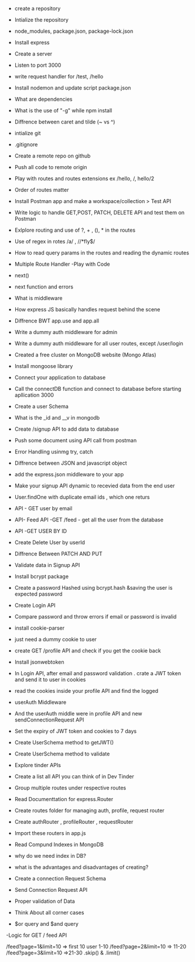 - create a repository
- Intialize the repository
- node_modules, package.json, package-lock.json
- Install express
- Create a server
- Listen to port 3000
- write request handler for /test, /hello
- Install nodemon and update script package.json
- What are dependencies
- What is the use of "-g" while npm install
- Diffrence between caret and tilde (~ vs ^)

- intialize git
- .gitignore
- Create a remote repo on github
- Push all code to remote origin
- Play with routes and routes extensions ex /hello, /, hello/2
- Order of routes matter
- Install Postman app and make a workspace/collection > Test API
- Write logic to handle GET,POST, PATCH, DELETE API and test them on Postman
- Exlplore routing and use of ?, + , (), \* in the routes
- Use of regex in rotes /a/ , //\*fly$/
- How to read query params in the routes and reading the dynamic routes

- Multiple Route Handler -Play with Code
- next()
- next function and errors
- What is middleware
- How express JS basically handles request behind the scene
- Diffrence BWT app.use and app.all
- Write a dummy auth middleware for admin
- Write a dummy auth middleware for all user routes, except /user/login

- Created a free cluster on MongoDB website (Mongo Atlas)
- Install mongoose library
- Connect your application to database
- Call the connectDB function and connect to database before starting apllication 3000
- Create a user Schema
- What is the \_id and \_\_v in mongodb
- Create /signup API to add data to database
- Push some document using API call from postman
- Error Handling usinmg try, catch
- Diffrence between JSON and javascript object
- add the express.json middleware to your app
- Make your signup API dynamic to recevied data from the end user
- User.findOne with duplicate email ids , which one returs
- API - GET user by email
- API- Feed API -GET /feed - get all the user from the database
- API -GET USER BY ID
- Create Delete User by userId
- Diffrence Between PATCH AND PUT

- Validate data in Signup API
- Install bcrypt package
- Create a password Hashed using bcrypt.hash &saving the user is expected password
- Create Login API
- Compare password and throw errors if email or password is invalid

- install cookie-parser
- just need a dummy cookie to user
- create GET /profile API and check if you get the cookie back
- Install jsonwebtoken
- In Login API, after email and password validation . crate a JWT token and send it to user in cookies
- read the cookies inside your profile API and find the logged
- userAuth Middleware
- And the userAuth middle were in profile API and new sendConnectionRequest API
- Set the expiry of JWT token and cookies to 7 days
- Create UserSchema method to getJWT()
- Create UserSchema method to validate

- Explore tinder APIs
- Create a list all API you can think of in Dev Tinder
- Group multiple routes under respective routes
- Read Documenttation for express.Router
- Create routes folder for managing auth, profile, request router
- Create authRouter , profileRouter , requestRouter
- Import these routers in app.js

- Read Compund Indexes in MongoDB
- why do we need index in DB?
- what is the advantages and disadvantages of creating?
- Create a connection Request Schema
- Send Connection Request API
- Proper validation of Data
- Think About all corner cases
- $or query and $and query

-Logic for GET / feed API

/feed?page=1&limit=10 => first 10 user 1-10
/feed?page=2&limit=10 => 11-20
/feed?page=3&limit=10 =>21-30
.skip() & .limit()
